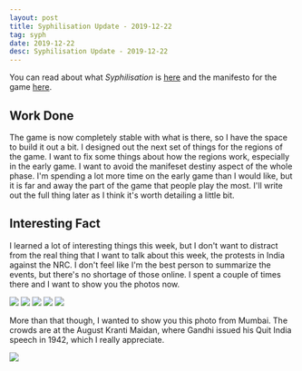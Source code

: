 ```yaml
---
layout: post
title: Syphilisation Update - 2019-12-22
tag: syph
date: 2019-12-22
desc: Syphilisation Update - 2019-12-22
---
```



You can read about what *Syphilisation* is [here](/blog/syph/announce) and the manifesto for the game [here](/blog/syph/newManifesto).

## Work Done

The game is now completely stable with what is there, so I have the space to build it out a bit. I designed out the next set of things for the regions of the game. I want to fix some things about how the regions work, especially in the early game. I want to avoid the manifeset destiny aspect of the whole phase. I'm spending a lot more time on the early game than I would like, but it is far and away the part of the game that people play the most. I'll write out the full thing later as I think it's worth detailing a little bit.

## Interesting Fact

I learned a lot of interesting things this week, but I don't want to distract from the real thing that I want to talk about this week, the protests in India against the NRC. I don't feel like I'm the best person to summarize the events, but there's no shortage of those online. I spent a couple of times there and I want to show you the photos now.

<img src="/blogImages/protest1.jpg" />
<img src="/blogImages/protest2.jpg" />
<img src="/blogImages/protest3.jpg" />
<img src="/blogImages/protest4.jpeg" />
<img src="/blogImages/protest5.jpeg" />

More than that though, I wanted to show you this photo from Mumbai. The crowds are at the August Kranti Maidan, where Gandhi issued his Quit India speech in 1942, which I really appreciate.

<img src="/blogImages/mumbaiProtest.jpg" />
